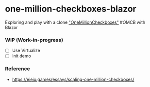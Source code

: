 # one-million-checkboxes-blazor
Exploring and play with a clone ["OneMillionCheckboxes"](https://onemillioncheckboxes.com/) #OMCB with Blazor

### WIP (Work-in-progress)
 - [ ] Use Virtualize<TItem>
 - [ ] Init demo

### Reference
 - https://eieio.games/essays/scaling-one-million-checkboxes/
